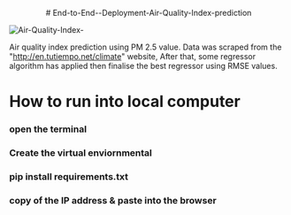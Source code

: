 <p align="center">
# End-to-End--Deployment-Air-Quality-Index-prediction
</p>

![Air-Quality-Index-](https://user-images.githubusercontent.com/74568334/120612282-55761b80-c455-11eb-8b68-2afa01a0017e.jpg)
 
 
Air quality index prediction using PM 2.5 value. Data was scraped from the "http://en.tutiempo.net/climate" website, After that, some regressor algorithm has applied then finalise the best regressor using RMSE values.
 # How to run into local computer
 ### open the terminal
 ### Create the virtual enviornmental
 ### pip install requirements.txt
 ### copy of the IP address & paste into the browser
 
